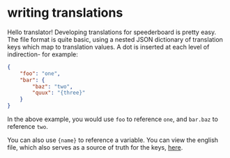 # writing translations
Hello translator! Developing translations for speederboard is pretty easy. 
The file format is quite basic, using a nested JSON dictionary of translation
keys which map to translation values. A dot is inserted at each level of indirection- for example:

```json
{
    "foo": "one",
    "bar": {
        "baz": "two",
        "quux": "{three}"
    }
}
```

In the above example, you would use `foo` to reference `one`, and `bar.baz` to reference `two`.

You can also use `{name}` to reference a variable. You can view the english file, which also
serves as a source of truth for the keys, [here](https://github.com/speederboard/speederboard/blob/main/translations/en.lang).

